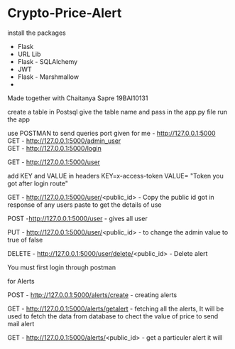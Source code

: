 # Crypto-Price-Alert

install the packages


- Flask
- URL Lib
- Flask - SQLAlchemy
- JWT
- Flask - Marshmallow
- 

Made together with Chaitanya Sapre 19BAI10131


create a table in Postsql give the table name and pass in the app.py file
run the app

use POSTMAN to send queries 
port given for me - http://127.0.0.1:5000<br>
GET - http://127.0.0.1:5000/admin_user<br>
GET - http://127.0.0.1:5000/login

GET - http://127.0.0.1:5000/user

add KEY  and VALUE in headers KEY=x-access-token VALUE= "Token you got after login route"

GET - http://127.0.0.1:5000/user/<public_id> - Copy the public id got in response of any users paste to get the details of use

POST -http://127.0.0.1:5000/user - gives all user

PUT -  http://127.0.0.1:5000/user/<public_id> - to change the admin value to true of false

DELETE - http://127.0.0.1:5000/user/delete/<public_id> - Delete alert
 
 
You must first login through postman 


for Alerts 

POST - http://127.0.0.1:5000/alerts/create - creating alerts

GET - http://127.0.0.1:5000/alerts/getalert - fetching all the alerts, It will be used to fetch the data from database to chect the value of price to send mail alert

GET - http://127.0.0.1:5000/alerts/<public_id> - get a particuler alert it will 
